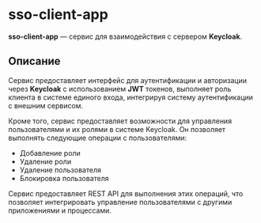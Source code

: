 # sso-client-app

**sso-client-app** — сервис для взаимодействия с сервером **Keycloak**.

## Описание

Сервис предоставляет интерфейс для аутентификации и авторизации через **Keycloak** с использованием **JWT** токенов, выполняет роль клиента в системе единого входа, интегрируя систему аутентификации с внешним сервисом.

Кроме того, сервис предоставляет возможности для управления пользователями и их ролями в системе Keycloak. Он позволяет выполнять следующие операции с пользователями:

- Добавление роли
- Удаление роли
- Удаление пользователя
- Блокировка пользователя

Сервис предоставляет REST API для выполнения этих операций, что позволяет интегрировать управление пользователями с другими приложениями и процессами.
